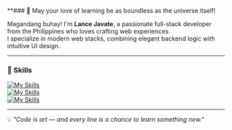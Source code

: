 **### 🌌 May your love of learning be as boundless as the universe itself!

Magandang buhay! I'm **Lance Javate**, a passionate full-stack developer from the Philippines who loves crafting web experiences.  
I specialize in modern web stacks, combining elegant backend logic with intuitive UI design.

---

### 🧠 Skills

[![My Skills](https://skillicons.dev/icons?i=php,laravel,wordpress,nodejs,express)](https://skillicons.dev)  
[![My Skills](https://skillicons.dev/icons?i=javascript,typescript,vue,nuxt,react,next,pinia,tailwind)](https://skillicons.dev)  
[![My Skills](https://skillicons.dev/icons?i=mysql,postgresql,docker,git,github,figma)](https://skillicons.dev)

---

💡 *"Code is art — and every line is a chance to learn something new."*

